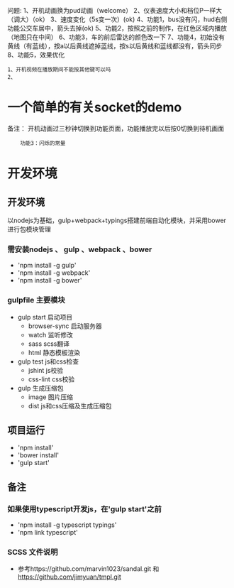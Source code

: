 问题:
	1、开机动画换为pud动画（welcome）
	2、仪表速度大小和档位P一样大（调大）（ok）
	3、速度变化（5s变一次）(ok)
	4、功能1，bus没有闪，hud右侧功能公交车居中，箭头去掉(ok)
	5、功能2，按照之前的制作，在红色区域内播放（地图只在中间）
	6、功能3，车的前后雷达的颜色改一下
	7、功能4，初始没有黄线（有蓝线），按a以后黄线遮掉蓝线，按s以后黄线和蓝线都没有，箭头同步
	8、功能5，效果优化


	1、开机视频在播放期间不能按其他键可以吗
	2、


# 一个简单的有关socket的demo

备注：
		开机动画过三秒钟切换到功能页面，功能播放完以后按0切换到待机画面

		功能3：闪烁的常量

# 开发环境

## 开发环境
以nodejs为基础，gulp+webpack+typings搭建前端自动化模块，并采用bower进行包模块管理

### 需安装nodejs 、 gulp 、webpack 、bower

* 'npm install -g gulp'
* 'npm install -g webpack'
* 'npm install -g bower'

### gulpfile 主要模块

* gulp start 启动项目
	* browser-sync 启动服务器
	* watch 监听修改
	* sass scss翻译
	* html 静态模板渲染
* gulp test js和css检查
	* jshint js校验
	* css-lint css校验
* gulp 生成压缩包
	* image 图片压缩
	* dist js和css压缩及生成压缩包

## 项目运行

* 'npm install'
* 'bower install'
* 'gulp start'

## 备注

### 如果使用typescript开发js，在'gulp start'之前

* 'npm install -g typescript typings'
* 'npm link typescript'


### SCSS 文件说明

* 参考https://github.com/marvin1023/sandal.git 和 https://github.com/jimyuan/tmpl.git